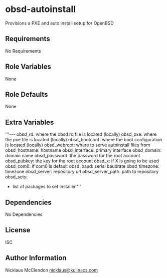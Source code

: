 obsd-autoinstall
================
Provisions a PXE and auto install setup for OpenBSD

Requirements
------------
No Requirements

Role Variables
--------------
None

Role Defaults
-------------
None

Extra Variables
---------------
'''---
obsd_rd: where the obsd.rd file is located (locally)
obsd_pxe: where the pxe file is located (locally)
obsd_bootconf: where the boot configuration is located (locally)
obsd_webroot: where to serve autoinstall files from
obsd_hostname: hostname
obsd_interface: primary interface
obsd_domain: domain name
obsd_password: the password for the root account
obsd_pubkey: the key for the root account
obsd_x: <string> if X is going to be used
obsd_com0: <string> if com0 is default
obsd_baud: serial baudrate
obsd_timezone: timezone
obsd_server: repository url
obsd_server_path: path to repository
obsd_sets:
  - list of packages to set installer
'''

Dependencies
------------
No Dependencies

License
-------
ISC

Author Information
------------------
Nicklaus McClendon <nicklaus@kulinacs.com>
